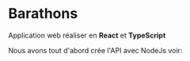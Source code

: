 # Barathons


Application web réaliser en **React** et **TypeScript**

Nous avons tout d'abord crée l'API avec NodeJs voir: 
